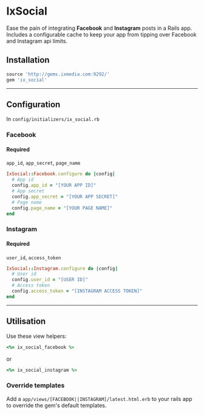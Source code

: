 # IxSocial

Ease the pain of integrating **Facebook** and **Instagram** posts in a Rails app. Includes a configurable cache to keep your app from tipping over Facebook and Instagram
api limits.


## Installation

``` ruby
source 'http://gems.ixmedia.com:9292/'
gem 'ix_social'
```
---------
## Configuration
In `config/initializers/ix_social.rb`

### Facebook

#### Required
`app_id`, `app_secret`, `page_name`

``` ruby
IxSocial::Facebook.configure do |config|
  # App id
  config.app_id = "[YOUR APP ID]"
  # App secret
  config.app_secret = "[YOUR APP SECRET]"
  # Page name
  config.page_name = "[YOUR PAGE NAME]"
end
```

### Instagram

#### Required

`user_id`, `access_token`
``` ruby
IxSocial::Instagram.configure do |config|
  # User id
  config.user_id = "[USER ID]"
  # Access token
  config.access_token = "[INSTAGRAM ACCESS TOKEN]"
end
```
-------
## Utilisation
Use these view helpers:


```ruby
<%= ix_social_facebook %>
```

or

```ruby
<%= ix_social_instagram %>
```


### Override templates

Add a `app/views/[FACEBOOK||INSTAGRAM]/latest.html.erb` to your rails app to override the gem's default templates.
